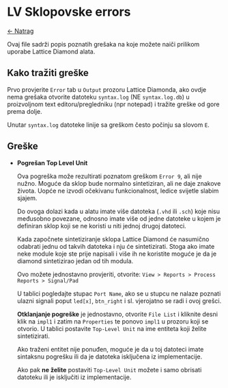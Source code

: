 # LV Sklopovske errors

[← Natrag](.)

Ovaj file sadrži popis poznatih grešaka na koje možete naiči prilikom
uporabe Lattice Diamond alata.

## Kako tražiti greške

Prvo provjerite `Error` tab u `Output` prozoru Lattice Diamonda, ako ovdje nema
grešaka otvorite datoteku `syntax.log` (NE `syntax.log.db`) u proizvoljnom text
editoru/pregledniku (npr notepad) i tražite greške od gore prema dolje.

Unutar `syntax.log` datoteke linije sa greškom često počinju sa slovom `E`.

## Greške

- **Pogrešan Top Level Unit**

  Ova pogreška može rezultirati poznatom greškom `Error 9`, ali nije nužno.
  Moguće da sklop bude normalno sintetiziran, ali ne daje znakove života.
  Uopće ne izvodi očekivanu funkcionalnost, ledice svijetle slabim sjajem.

  Do ovoga dolazi kada u alatu imate više datoteka (`.vhd` ili `.sch`) koje nisu
  međusobno povezane, odnosno imate više od jedne datoteke u kojem je definiran
  sklop koji se ne koristi u niti jednoj drugoj datoteci.

  Kada započnete sintetiziranje sklopa Lattice Diamond će nasumično odabrati jednu
  od takvih datoteka i nju će sintetizirati. Stoga ako imate neke module koje ste
  prije napisali i više ih ne koristite moguće je da je diamond sintetizirao jedan
  od tih modula.

  Ovo možete jednostavno provjeriti, otvorite:
  `View > Reports > Process Reports > Signal/Pad`

  U tablici pogledajte stupac `Port Name`, ako se u stupcu ne nalaze poznati ulazni
  signali poput `led[x]`, `btn_right` i sl. vjerojatno se radi i ovoj grešci.

  **Otklanjanje pogreške** je jednostavno, otvorite `File List` i kliknite desni klik
  na `impl1` i zatim na `Properties` te ponovo `impl1` u prozoru koji se otvorio. U tablici
  postavite `Top-Level Unit` na ime entiteta koji želite sintetizirati.

  Ako traženi entitet nije ponuđen, moguće je da u toj datoteci imate sintaksnu pogrešku
  ili da je datoteka isključena iz implementacije.

  Ako pak **ne želite** postaviti `Top-Level Unit` možete i samo obrisati datoteku ili je
  isključiti iz implementacije.
